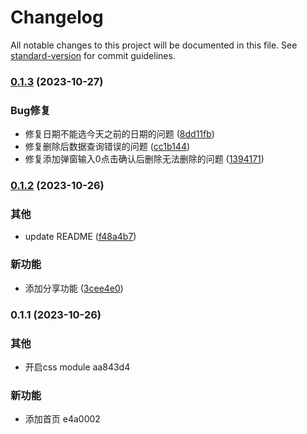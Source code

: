 # Changelog

All notable changes to this project will be documented in this file. See [standard-version](https://github.com/conventional-changelog/standard-version) for commit guidelines.

### [0.1.3](https://github.com/renzp94/mok/compare/v0.1.2...v0.1.3) (2023-10-27)


### Bug修复

* 修复日期不能选今天之前的日期的问题 ([8dd11fb](https://github.com/renzp94/mok/commit/8dd11fbe709cd6cc0f33a98de76438b959e35adf))
* 修复删除后数据查询错误的问题 ([cc1b144](https://github.com/renzp94/mok/commit/cc1b144d96f912b0b7ac6c7040216192de94c1c8))
* 修复添加弹窗输入0点击确认后删除无法删除的问题 ([1394171](https://github.com/renzp94/mok/commit/13941716b6a87c6719c540659e26b39b2c9d98c2))

### [0.1.2](https://github.com/renzp94/mok/compare/v0.1.1...v0.1.2) (2023-10-26)


### 其他

* update README ([f48a4b7](https://github.com/renzp94/mok/commit/f48a4b71ce11c2a24eee0c27d4f26d488d5d77f4))


### 新功能

* 添加分享功能 ([3cee4e0](https://github.com/renzp94/mok/commit/3cee4e0a45c6c64c2d7f456dfc973516519b866e))

### 0.1.1 (2023-10-26)


### 其他

* 开启css module aa843d4


### 新功能

* 添加首页 e4a0002
